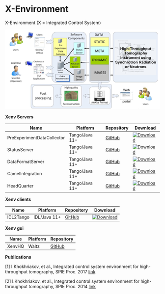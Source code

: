 # X-Environment

X-Environment (X = Integrated Control System)

![](xenv.png)

**Xenv Servers**

| Name | Platform | Repository | Download |
|----------|-------|-----|-----------|
| PreExperimentDataCollector   | Tango/Java 11+ | [GitHub](https://github.com/hzg-wpi/pre-experiment-data-collector) | [![Download](https://img.shields.io/github/release/hzg-wpi/pre-experiment-data-collector.svg?style=flat)](https://github.com/hzg-wpi/pre-experiment-data-collector/releases/latest)|
| StatusServer   | Tango/Java 11+ | [GitHub](https://github.com/hzg-wpi/status-server) | [![Download](https://img.shields.io/github/release/hzg-wpi/status-server.svg?style=flat)](https://github.com/hzg-wpi/status-server/releases/latest)|
| DataFormatServer   | Tango/Java 11+ | [GitHub](https://github.com/hzg-wpi/data-format-server) | [![Download](https://img.shields.io/github/release/hzg-wpi/data-format-server.svg?style=flat)](https://github.com/hzg-wpi/data-format-server/releases/latest)|
| CamelIntegration   | Tango/Java 11+ | [GitHub](https://github.com/hzg-wpi/camel-integration) | [![Download](https://img.shields.io/github/release/hzg-wpi/camel-integration.svg?style=flat)](https://github.com/hzg-wpi/camel-integration/releases/latest)|
| HeadQuarter   | Tango/Java 11+ | [GitHub](https://github.com/hzg-wpi/xenv-hq) | [![Download](https://img.shields.io/github/release/hzg-wpi/xenv-hq.svg?style=flat)](https://github.com/hzg-wpi/xenv-hq/releases/latest)|

**Xenv clients**

| Name | Platform | Repository | Download |
|----------|-------|-----|-----------|
| IDL2Tango   | IDL/Java 11+ | [GitHub](https://github.com/hzg-wpi/idl2tango) | [![Download](https://img.shields.io/github/release/hzg-wpi/idl2tango.svg?style=flat)](https://github.com/hzg-wpi/idl2tango/releases/latest)|

**Xenv gui**

| Name | Platform | Repository |
|----------|-------|-----------|
| XenvHQ   | Waltz | [GitHub](https://github.com/hzg-wpi/xenvhq-waltz-plugin) |

**Publications**

[1] I.Khokhriakov, et al., Integrated control system environment for high-throughput tomography, SPIE Proc. 2017 [link](https://www.spiedigitallibrary.org/conference-proceedings-of-spie/10391/103911H/Integrated-control-system-environment-for-high-throughput-tomography/10.1117/12.2275863.short)


[2] I.Khokhriakov, et al., Integrated control system environment for high-throughput tomography, SPIE Proc. 2014 [link](http://spie.org/Publications/Proceedings/Paper/10.1117/12.2060975)
